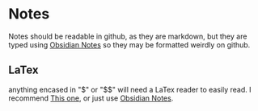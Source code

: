 # Notes
Notes should be readable in github, as they are markdown, but they are typed using [Obsidian Notes](https://obsidian.md) so they may be formatted weirdly on github.
## LaTex
anything encased in "$" or "$$" will need a LaTex reader to easily read. I recommend [This one](https://arachnoid.com/latex/), or just use [Obsidian Notes](https://obsidian.md).
